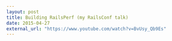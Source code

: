 ```yaml
---
layout: post
title: Building RailsPerf (my RailsConf talk)
date: 2015-04-27
external_url: "https://www.youtube.com/watch?v=BvUsy_Qb9Es"
---
```


